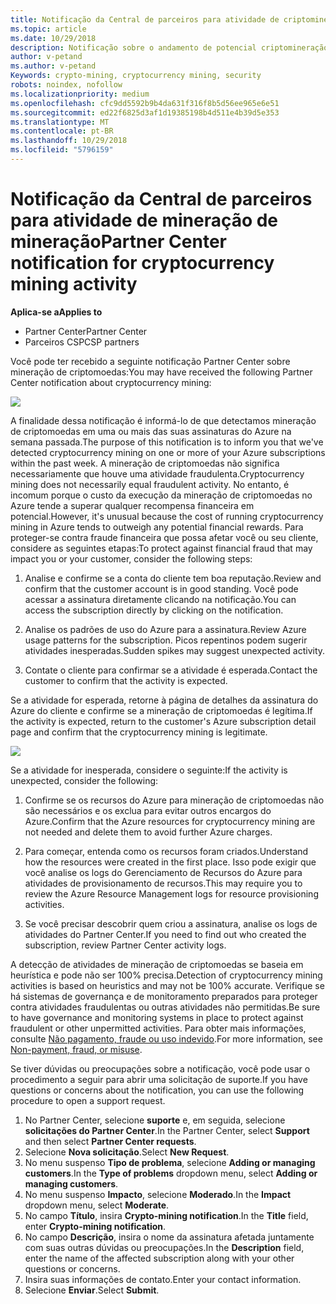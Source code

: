 ```yaml
---
title: Notificação da Central de parceiros para atividade de criptomineração | Partner Center
ms.topic: article
ms.date: 10/29/2018
description: Notificação sobre o andamento de potencial criptomineração.
author: v-petand
ms.author: v-petand
Keywords: crypto-mining, cryptocurrency mining, security
robots: noindex, nofollow
ms.localizationpriority: medium
ms.openlocfilehash: cfc9dd5592b9b4da631f316f8b5d56ee965e6e51
ms.sourcegitcommit: ed22f6825d3af1d19385198b4d511e4b39d5e353
ms.translationtype: MT
ms.contentlocale: pt-BR
ms.lasthandoff: 10/29/2018
ms.locfileid: "5796159"
---
```

# <a name="partner-center-notification-for-cryptocurrency-mining-activity"></a><span data-ttu-id="61aaf-103">Notificação da Central de parceiros para atividade de mineração de mineração</span><span class="sxs-lookup"><span data-stu-id="61aaf-103">Partner Center notification for cryptocurrency mining activity</span></span>

**<span data-ttu-id="61aaf-104">Aplica-se a</span><span class="sxs-lookup"><span data-stu-id="61aaf-104">Applies to</span></span>**

-  <span data-ttu-id="61aaf-105">Partner Center</span><span class="sxs-lookup"><span data-stu-id="61aaf-105">Partner Center</span></span>
-  <span data-ttu-id="61aaf-106">Parceiros CSP</span><span class="sxs-lookup"><span data-stu-id="61aaf-106">CSP partners</span></span>

<span data-ttu-id="61aaf-107">Você pode ter recebido a seguinte notificação Partner Center sobre mineração de criptomoedas:</span><span class="sxs-lookup"><span data-stu-id="61aaf-107">You may have received the following Partner Center notification about cryptocurrency mining:</span></span>
 
![](images/crypto1.png)

<span data-ttu-id="61aaf-108">A finalidade dessa notificação é informá-lo de que detectamos mineração de criptomoedas em uma ou mais das suas assinaturas do Azure na semana passada.</span><span class="sxs-lookup"><span data-stu-id="61aaf-108">The purpose of this notification is to inform you that we've detected cryptocurrency mining on one or more of your Azure subscriptions within the past week.</span></span> <span data-ttu-id="61aaf-109">A mineração de criptomoedas não significa necessariamente que houve uma atividade fraudulenta.</span><span class="sxs-lookup"><span data-stu-id="61aaf-109">Cryptocurrency mining does not necessarily equal fraudulent activity.</span></span> <span data-ttu-id="61aaf-110">No entanto, é incomum porque o custo da execução da mineração de criptomoedas no Azure tende a superar qualquer recompensa financeira em potencial.</span><span class="sxs-lookup"><span data-stu-id="61aaf-110">However, it's unusual because the cost of running cryptocurrency mining in Azure tends to outweigh any potential financial rewards.</span></span> <span data-ttu-id="61aaf-111">Para proteger-se contra fraude financeira que possa afetar você ou seu cliente, considere as seguintes etapas:</span><span class="sxs-lookup"><span data-stu-id="61aaf-111">To protect against financial fraud that may impact you or your customer, consider the following steps:</span></span>

1.  <span data-ttu-id="61aaf-112">Analise e confirme se a conta do cliente tem boa reputação.</span><span class="sxs-lookup"><span data-stu-id="61aaf-112">Review and confirm that the customer account is in good standing.</span></span> <span data-ttu-id="61aaf-113">Você pode acessar a assinatura diretamente clicando na notificação.</span><span class="sxs-lookup"><span data-stu-id="61aaf-113">You can access the subscription directly by clicking on the notification.</span></span>

2.  <span data-ttu-id="61aaf-114">Analise os padrões de uso do Azure para a assinatura.</span><span class="sxs-lookup"><span data-stu-id="61aaf-114">Review Azure usage patterns for the subscription.</span></span> <span data-ttu-id="61aaf-115">Picos repentinos podem sugerir atividades inesperadas.</span><span class="sxs-lookup"><span data-stu-id="61aaf-115">Sudden spikes may suggest unexpected activity.</span></span>

3.  <span data-ttu-id="61aaf-116">Contate o cliente para confirmar se a atividade é esperada.</span><span class="sxs-lookup"><span data-stu-id="61aaf-116">Contact the customer to confirm that the activity is expected.</span></span>

<span data-ttu-id="61aaf-117">Se a atividade for esperada, retorne à página de detalhes da assinatura do Azure do cliente e confirme se a mineração de criptomoedas é legítima.</span><span class="sxs-lookup"><span data-stu-id="61aaf-117">If the activity is expected, return to the customer's Azure subscription detail page and confirm that the cryptocurrency mining is legitimate.</span></span> 


![](images/crypto2.png)

<span data-ttu-id="61aaf-118">Se a atividade for inesperada, considere o seguinte:</span><span class="sxs-lookup"><span data-stu-id="61aaf-118">If the activity is unexpected, consider the following:</span></span>

1.  <span data-ttu-id="61aaf-119">Confirme se os recursos do Azure para mineração de criptomoedas não são necessários e os exclua para evitar outros encargos do Azure.</span><span class="sxs-lookup"><span data-stu-id="61aaf-119">Confirm that the Azure resources for cryptocurrency mining are not needed and delete them to avoid further Azure charges.</span></span>

2.  <span data-ttu-id="61aaf-120">Para começar, entenda como os recursos foram criados.</span><span class="sxs-lookup"><span data-stu-id="61aaf-120">Understand how the resources were created in the first place.</span></span> <span data-ttu-id="61aaf-121">Isso pode exigir que você analise os logs do Gerenciamento de Recursos do Azure para atividades de provisionamento de recursos.</span><span class="sxs-lookup"><span data-stu-id="61aaf-121">This may require you to review the Azure Resource Management logs for resource provisioning activities.</span></span>

3.  <span data-ttu-id="61aaf-122">Se você precisar descobrir quem criou a assinatura, analise os logs de atividades do Partner Center.</span><span class="sxs-lookup"><span data-stu-id="61aaf-122">If you need to find out who created the subscription, review Partner Center activity logs.</span></span>

<span data-ttu-id="61aaf-123">A detecção de atividades de mineração de criptomoedas se baseia em heurística e pode não ser 100% precisa.</span><span class="sxs-lookup"><span data-stu-id="61aaf-123">Detection of cryptocurrency mining activities is based on heuristics and may not be 100% accurate.</span></span> <span data-ttu-id="61aaf-124">Verifique se há sistemas de governança e de monitoramento preparados para proteger contra atividades fraudulentas ou outras atividades não permitidas.</span><span class="sxs-lookup"><span data-stu-id="61aaf-124">Be sure to have governance and monitoring systems in place to protect against fraudulent or other unpermitted activities.</span></span> <span data-ttu-id="61aaf-125">Para obter mais informações, consulte [Não pagamento, fraude ou uso indevido](https://docs.microsoft.com/partner-center/non-payment--fraud--or-misuse).</span><span class="sxs-lookup"><span data-stu-id="61aaf-125">For more information, see [Non-payment, fraud, or misuse](https://docs.microsoft.com/partner-center/non-payment--fraud--or-misuse).</span></span>

<span data-ttu-id="61aaf-126">Se tiver dúvidas ou preocupações sobre a notificação, você pode usar o procedimento a seguir para abrir uma solicitação de suporte.</span><span class="sxs-lookup"><span data-stu-id="61aaf-126">If you have questions or concerns about the notification, you can use the following procedure to open a support request.</span></span>

1.  <span data-ttu-id="61aaf-127">No Partner Center, selecione **suporte** e, em seguida, selecione **solicitações do Partner Center**.</span><span class="sxs-lookup"><span data-stu-id="61aaf-127">In the Partner Center, select **Support** and then select **Partner Center requests**.</span></span>
3.  <span data-ttu-id="61aaf-128">Selecione **Nova solicitação**.</span><span class="sxs-lookup"><span data-stu-id="61aaf-128">Select **New Request**.</span></span> 
4.  <span data-ttu-id="61aaf-129">No menu suspenso **Tipo de problema**, selecione **Adding or managing customers**.</span><span class="sxs-lookup"><span data-stu-id="61aaf-129">In the **Type of problems** dropdown menu, select **Adding or managing customers**.</span></span>
5.  <span data-ttu-id="61aaf-130">No menu suspenso **Impacto**, selecione **Moderado**.</span><span class="sxs-lookup"><span data-stu-id="61aaf-130">In the **Impact** dropdown menu, select **Moderate**.</span></span>
6.  <span data-ttu-id="61aaf-131">No campo **Título**, insira **Crypto-mining notification**.</span><span class="sxs-lookup"><span data-stu-id="61aaf-131">In the **Title** field, enter **Crypto-mining notification**.</span></span>
7.  <span data-ttu-id="61aaf-132">No campo **Descrição**, insira o nome da assinatura afetada juntamente com suas outras dúvidas ou preocupações.</span><span class="sxs-lookup"><span data-stu-id="61aaf-132">In the **Description** field, enter the name of the affected subscription along with your other questions or concerns.</span></span> 
8.  <span data-ttu-id="61aaf-133">Insira suas informações de contato.</span><span class="sxs-lookup"><span data-stu-id="61aaf-133">Enter your contact information.</span></span>
9.  <span data-ttu-id="61aaf-134">Selecione **Enviar**.</span><span class="sxs-lookup"><span data-stu-id="61aaf-134">Select **Submit**.</span></span>



